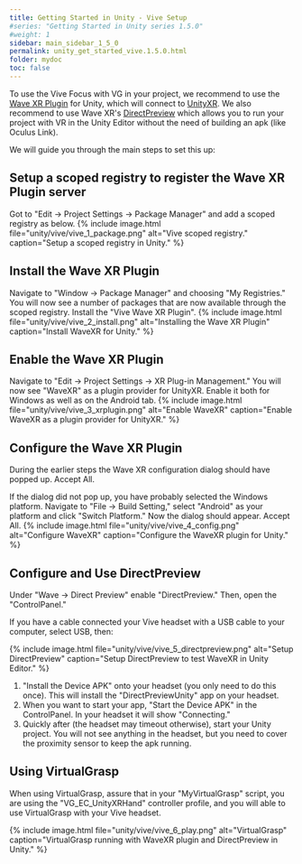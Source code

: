 ```yaml
---
title: Getting Started in Unity - Vive Setup
#series: "Getting Started in Unity series 1.5.0"
#weight: 1
sidebar: main_sidebar_1_5_0
permalink: unity_get_started_vive.1.5.0.html
folder: mydoc
toc: false
---
```


To use the Vive Focus with VG in your project, we recommend to use the [Wave XR Plugin](https://hub.vive.com/storage/docs/en-us/UnityXR/UnityXRGettingStart.html) for Unity, which will connect to [UnityXR](https://docs.unity3d.com/Manual/XR.html). We also recommend to use Wave XR's [DirectPreview](https://hub.vive.com/storage/docs/zh-tw/UnityXR/UnityXRDirectPreview.html) which allows you to run your project with VR in the Unity Editor without the need of building an apk (like Oculus Link).

We will guide you through the main steps to set this up:

## Setup a scoped registry to register the Wave XR Plugin server

Got to "Edit -> Project Settings -> Package Manager" and add a scoped registry as below.
{% include image.html file="unity/vive/vive_1_package.png" alt="Vive scoped registry." caption="Setup a scoped registry in Unity." %}

## Install the Wave XR Plugin

Navigate to "Window -> Package Manager" and choosing "My Registries." You will now see a number of packages that are now available through the scoped registry. Install the "Vive Wave XR Plugin".
{% include image.html file="unity/vive/vive_2_install.png" alt="Installing the Wave XR Plugin" caption="Install WaveXR for Unity." %}

## Enable the Wave XR Plugin

Navigate to "Edit -> Project Settings -> XR Plug-in Management." You will now see "WaveXR" as a plugin provider for UnityXR. Enable it both for Windows as well as on the Android tab.
{% include image.html file="unity/vive/vive_3_xrplugin.png" alt="Enable WaveXR" caption="Enable WaveXR as a plugin provider for UnityXR." %}

## Configure the Wave XR Plugin

During the earlier steps the Wave XR configuration dialog should have popped up. Accept All. 

If the dialog did not pop up, you have probably selected the Windows platform. Navigate to "File -> Build Setting," select "Android" as your platform and click "Switch Platform." Now the dialog should appear. Accept All. 
{% include image.html file="unity/vive/vive_4_config.png" alt="Configure WaveXR" caption="Configure the WaveXR plugin for Unity." %}

## Configure and Use DirectPreview

Under "Wave -> Direct Preview" enable "DirectPreview." Then, open the "ControlPanel."

If you have a cable connected your Vive headset with a USB cable to your computer, select USB, then:

{% include image.html file="unity/vive/vive_5_directpreview.png" alt="Setup DirectPreview" caption="Setup DirectPreview to test WaveXR in Unity Editor." %}

1. "Install the Device APK" onto your headset (you only need to do this once). This will install the "DirectPreviewUnity" app on your headset.
2. When you want to start your app, "Start the Device APK" in the ControlPanel. In your headset it will show "Connecting."
3. Quickly after (the headset may timeout otherwise), start your Unity project. You will not see anything in the headset, but you need to cover the proximity sensor to keep the apk running.

## Using VirtualGrasp

When using VirtualGrasp, assure that in your "MyVirtualGrasp" script, you are using the "VG_EC_UnityXRHand" controller profile, and you will able to use VirtualGrasp with your Vive headset.

{% include image.html file="unity/vive/vive_6_play.png" alt="VirtualGrasp" caption="VirtualGrasp running with WaveXR plugin and DirectPreview in Unity." %}
